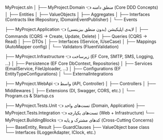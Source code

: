 ﻿MyProject.sln
│
├── MyProject.Domain               👈 منطق دامنه (Core DDD Concepts)
│   ├── Entities
│   ├── ValueObjects
│   ├── Aggregates
│   ├── Interfaces (Contracts like IRepository, IDomainEventPublisher)
│   └── Events

├── MyProject.Application          👈 لایه‌ی اپلیکیشن (بدون منطق بیزینسی)
│   ├── Commands (CQRS → Create, Update, Delete)
│   ├── Queries (CQRS → Read)
│   ├── DTOs
│   ├── Interfaces (IService, IUseCase)
│   ├── Mappings (AutoMapper config)
│   └── Validators (FluentValidation)

├── MyProject.Infrastructure       👈 زیرساخت (EF Core, SMTP, SMS, Logging, ...)
│   ├── Persistence (EF Core DbContext, Repositories)
│   ├── Services (EmailService, FileUploader, ...)
│   ├── Configurations (EF EntityTypeConfigurations)
│   └── ExternalIntegrations

├── MyProject.WebApi               👈 واسط (API, Controller)
│   ├── Controllers
│   ├── Middlewares
│   ├── Extensions (DI, Swagger, CORS, etc.)
│   └── Program.cs & Startup.cs

├── MyProject.Tests.Unit           👈 تست‌های واحد (Domain, Application)
├── MyProject.Tests.Integration    👈 تست‌های یکپارچه (Web + Infrastructure)
└── MyProject.BuildingBlocks       👈 کدهای مشترک و پایه (Cross-Cutting Concerns)
    ├── BaseEntity, Result<T>
    ├── GuardClauses
    ├── ValueObject base class
    └── Interfaces (ILoggerAdapter, IClock, etc.)
